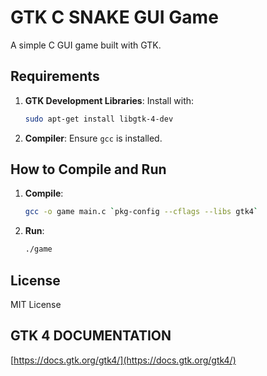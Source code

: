 # GTK C SNAKE GUI Game

A simple C GUI game built with GTK.

## Requirements

1. **GTK Development Libraries**: Install with:

    ```bash
    sudo apt-get install libgtk-4-dev
    ```

2. **Compiler**: Ensure `gcc` is installed.

## How to Compile and Run

1. **Compile**:

    ```bash
    gcc -o game main.c `pkg-config --cflags --libs gtk4`
    ```

2. **Run**:

    ```bash
    ./game
    ```

## License

MIT License

## GTK 4 DOCUMENTATION
[https://docs.gtk.org/gtk4/](https://docs.gtk.org/gtk4/)
